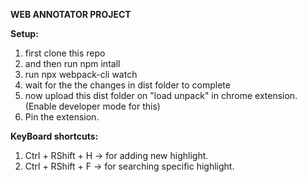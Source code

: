 
**WEB ANNOTATOR PROJECT**

**Setup:**

1. first clone this repo
2. and then run npm intall
3. run npx webpack-cli watch
4. wait for the the changes in dist folder to complete
5. now upload this dist folder on "load unpack" in chrome extension. (Enable developer mode for this)
6. Pin the extension.

**KeyBoard shortcuts:**

1. Ctrl + RShift + H -> for adding new highlight.
2. Ctrl + RShift + F -> for searching specific highlight.
